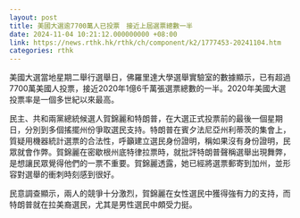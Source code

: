 ```yaml
---
layout: post
title: 美國大選逾7700萬人已投票　接近上屆選票總數一半
date: 2024-11-04 10:21:12.000000000 +08:00
link: https://news.rthk.hk/rthk/ch/component/k2/1777453-20241104.htm
categories: rthk
---
```


美國大選當地星期二舉行選舉日，佛羅里達大學選舉實驗室的數據顯示，已有超過7700萬美國人投票，接近2020年1億6千萬張選票總數的一半。2020年美國大選投票率是一個多世紀以來最高。

民主、共和兩黨總統候選人賀錦麗和特朗普，在大選正式投票前的最後一個星期日，分別到多個搖擺州份爭取選民支持。特朗普在賓夕法尼亞州利蒂茨的集會上，質疑用機器統計選票的合法性，呼籲建立選民身份證明，稱如果沒有身份證明，民眾就會作弊。賀錦麗在密歇根州底特律拉票時，就批評特朗普聲稱選舉出現舞弊，是想讓民眾覺得他們的一票不重要。賀錦麗透露，她已經將選票郵寄到加州，並形容對選舉的衝刺時刻感到很好。

民意調查顯示，兩人的競爭十分激烈，賀錦麗在女性選民中獲得強有力的支持，而 特朗普就在拉美裔選民，尤其是男性選民中頗受力挺。
